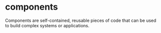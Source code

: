 # components

Components are self-contained, reusable pieces of code that can be used to build complex systems
or applications.
